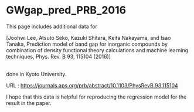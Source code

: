 # GWgap_pred_PRB_2016

This page includes additional data for <br>

[Joohwi Lee, Atsuto Seko, Kazuki Shitara, Keita Nakayama, and Isao Tanaka, Prediction model of band gap for inorganic compounds by combination of density functional theory calculations and machine learning techniques, Phys. Rev. B 93, 115104 (2016)] 

<br>done in Kyoto University.

URL : https://journals.aps.org/prb/abstract/10.1103/PhysRevB.93.115104

I hope that this data is helpful for reproducing the regression model for the result in the paper. 

